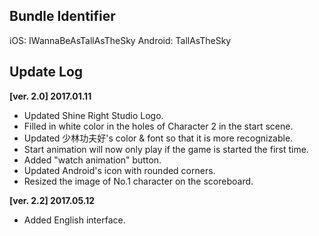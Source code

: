 ## Bundle Identifier
iOS: IWannaBeAsTallAsTheSky
Android: TallAsTheSky

## Update Log
**[ver. 2.0] 2017.01.11**

* Updated Shine Right Studio Logo.
* Filled in white color in the holes of Character 2 in the start scene.
* Updated 少林功夫好's color & font so that it is more recognizable.
* Start animation will now only play if the game is started the first time.
* Added "watch animation" button.
* Updated Android's icon with rounded corners.
* Resized the image of No.1 character on the scoreboard.

**[ver. 2.2] 2017.05.12**

* Added English interface.
